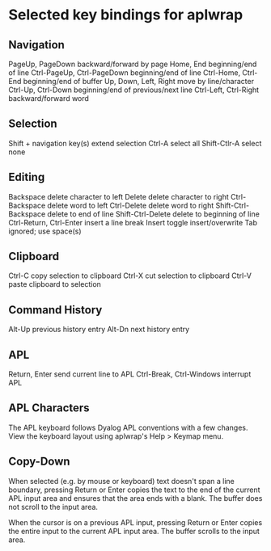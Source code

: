 Selected key bindings for aplwrap
=================================

Navigation
----------

PageUp, PageDown            backward/forward by page
Home, End                   beginning/end of line
Ctrl-PageUp, Ctrl-PageDown  beginning/end of line
Ctrl-Home, Ctrl-End         beginning/end of buffer
Up, Down, Left, Right       move by line/character
Ctrl-Up, Ctrl-Down          beginning/end of previous/next line
Ctrl-Left, Ctrl-Right       backward/forward word

Selection
---------

Shift + navigation key(s)   extend selection
Ctrl-A                      select all
Shift-Ctlr-A                select none

Editing
-------

Backspace                   delete character to left
Delete                      delete character to right
Ctrl-Backspace              delete word to left
Ctrl-Delete                 delete word to right
Shift-Ctrl-Backspace        delete to end of line
Shift-Ctrl-Delete           delete to beginning of line
Ctrl-Return, Ctrl-Enter     insert a line break
Insert                      toggle insert/overwrite
Tab                         ignored; use space(s)

Clipboard
---------

Ctrl-C                      copy selection to clipboard
Ctrl-X                      cut selection to clipboard
Ctrl-V                      paste clipboard to selection

Command History
---------------

Alt-Up                      previous history entry
Alt-Dn                      next history entry

APL
---

Return, Enter               send current line to APL
Ctrl-Break, Ctrl-Windows    interrupt APL

APL Characters
--------------

The APL keyboard follows Dyalog APL conventions with a few changes.
View the keyboard layout using aplwrap's Help > Keymap menu.

Copy-Down
---------

When selected (e.g. by mouse or keyboard) text doesn't span a line
boundary, pressing Return or Enter copies the text to the end of the
current APL input area and ensures that the area ends with a blank.
The buffer does not scroll to the input area.

When the cursor is on a previous APL input, pressing Return or Enter
copies the entire input to the current APL input area. The buffer
scrolls to the input area.
